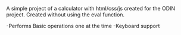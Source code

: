 A simple project of a calculator with html/css/js created for the ODIN project.
Created without using the eval function.

-Performs Basic operations one at the time
-Keyboard support


